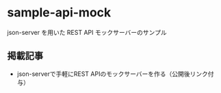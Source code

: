 # sample-api-mock
json-server を用いた REST API モックサーバーのサンプル
## 掲載記事
- json-serverで手軽にREST APIのモックサーバーを作る（公開後リンク付与）
